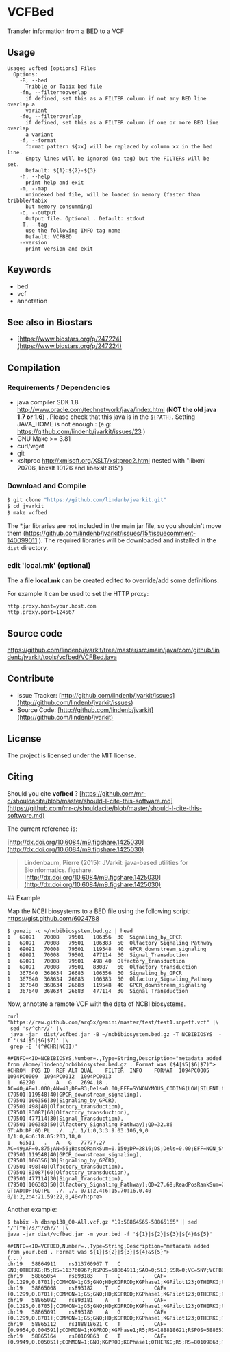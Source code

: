 # VCFBed

Transfer information from a BED to a VCF


## Usage

```
Usage: vcfbed [options] Files
  Options:
    -B, --bed
      Tribble or Tabix bed file
    -fn, --filternooverlap
      if defined, set this as a FILTER column if not any BED line overlap a 
      variant 
    -fo, --filteroverlap
      if defined, set this as a FILTER column if one or more BED line overlap 
      a variant
    -f, --format
      format pattern ${xx} will be replaced by column xx in the bed line. 
      Empty lines will be ignored (no tag) but the FILTERs will be set.
      Default: ${1}:${2}-${3}
    -h, --help
      print help and exit
    -m, --map
      unindexed bed file, will be loaded in memory (faster than tribble/tabix 
      but memory consumming)
    -o, --output
      Output file. Optional . Default: stdout
    -T, --tag
      use the following INFO tag name
      Default: VCFBED
    --version
      print version and exit

```


## Keywords

 * bed
 * vcf
 * annotation



## See also in Biostars

 * [https://www.biostars.org/p/247224](https://www.biostars.org/p/247224)


## Compilation

### Requirements / Dependencies

* java compiler SDK 1.8 http://www.oracle.com/technetwork/java/index.html (**NOT the old java 1.7 or 1.6**) . Please check that this java is in the `${PATH}`. Setting JAVA_HOME is not enough : (e.g: https://github.com/lindenb/jvarkit/issues/23 )
* GNU Make >= 3.81
* curl/wget
* git
* xsltproc http://xmlsoft.org/XSLT/xsltproc2.html (tested with "libxml 20706, libxslt 10126 and libexslt 815")


### Download and Compile

```bash
$ git clone "https://github.com/lindenb/jvarkit.git"
$ cd jvarkit
$ make vcfbed
```

The *.jar libraries are not included in the main jar file, so you shouldn't move them (https://github.com/lindenb/jvarkit/issues/15#issuecomment-140099011 ).
The required libraries will be downloaded and installed in the `dist` directory.

### edit 'local.mk' (optional)

The a file **local.mk** can be created edited to override/add some definitions.

For example it can be used to set the HTTP proxy:

```
http.proxy.host=your.host.com
http.proxy.port=124567
```
## Source code 

[https://github.com/lindenb/jvarkit/tree/master/src/main/java/com/github/lindenb/jvarkit/tools/vcfbed/VCFBed.java
](https://github.com/lindenb/jvarkit/tree/master/src/main/java/com/github/lindenb/jvarkit/tools/vcfbed/VCFBed.java
)
## Contribute

- Issue Tracker: [http://github.com/lindenb/jvarkit/issues](http://github.com/lindenb/jvarkit/issues)
- Source Code: [http://github.com/lindenb/jvarkit](http://github.com/lindenb/jvarkit)

## License

The project is licensed under the MIT license.

## Citing

Should you cite **vcfbed** ? [https://github.com/mr-c/shouldacite/blob/master/should-I-cite-this-software.md](https://github.com/mr-c/shouldacite/blob/master/should-I-cite-this-software.md)

The current reference is:

[http://dx.doi.org/10.6084/m9.figshare.1425030](http://dx.doi.org/10.6084/m9.figshare.1425030)

> Lindenbaum, Pierre (2015): JVarkit: java-based utilities for Bioinformatics. figshare.
> [http://dx.doi.org/10.6084/m9.figshare.1425030](http://dx.doi.org/10.6084/m9.figshare.1425030)


## Example

Map the NCBI biosystems to a BED file using the following script:     https://gist.github.com/6024788 

```
$ gunzip -c ~/ncbibiosystem.bed.gz | head
1	69091	70008	79501	106356	30	Signaling_by_GPCR
1	69091	70008	79501	106383	50	Olfactory_Signaling_Pathway
1	69091	70008	79501	119548	40	GPCR_downstream_signaling
1	69091	70008	79501	477114	30	Signal_Transduction
1	69091	70008	79501	498	40	Olfactory_transduction
1	69091	70008	79501	83087	60	Olfactory_transduction
1	367640	368634	26683	106356	30	Signaling_by_GPCR
1	367640	368634	26683	106383	50	Olfactory_Signaling_Pathway
1	367640	368634	26683	119548	40	GPCR_downstream_signaling
1	367640	368634	26683	477114	30	Signal_Transduction
```

Now, annotate a remote VCF with the data of NCBI biosystems.

```
curl "https://raw.github.com/arq5x/gemini/master/test/test1.snpeff.vcf" |\
 sed 's/^chr//' |\
 java -jar  dist/vcfbed.jar -B ~/ncbibiosystem.bed.gz -T NCBIBIOSYS  -f '($4|$5|$6|$7)' |\
 grep -E '(^#CHR|NCBI)'

##INFO=<ID=NCBIBIOSYS,Number=.,Type=String,Description="metadata added from /home/lindenb/ncbibiosystem.bed.gz . Format was ($4|$5|$6|$7)">
#CHROM	POS	ID	REF	ALT	QUAL	FILTER	INFO	FORMAT	1094PC0005	1094PC0009	1094PC0012	1094PC0013
1	69270	.	A	G	2694.18	.	AC=40;AF=1.000;AN=40;DP=83;Dels=0.00;EFF=SYNONYMOUS_CODING(LOW|SILENT|tcA/tcG|S60|305|OR4F5|protein_coding|CODING|ENST00000335137|exon_1_69091_70008);FS=0.000;HRun=0;HaplotypeScore=0.0000;InbreedingCoeff=-0.0598;MQ=31.06;MQ0=0;NCBIBIOSYS=(79501|119548|40|GPCR_downstream_signaling),(79501|106356|30|Signaling_by_GPCR),(79501|498|40|Olfactory_transduction),(79501|83087|60|Olfactory_transduction),(79501|477114|30|Signal_Transduction),(79501|106383|50|Olfactory_Signaling_Pathway);QD=32.86	GT:AD:DP:GQ:PL	./.	./.	1/1:0,3:3:9.03:106,9,0	1/1:0,6:6:18.05:203,18,0
1	69511	.	A	G	77777.27	.	AC=49;AF=0.875;AN=56;BaseQRankSum=0.150;DP=2816;DS;Dels=0.00;EFF=NON_SYNONYMOUS_CODING(MODERATE|MISSENSE|Aca/Gca|T141A|305|OR4F5|protein_coding|CODING|ENST00000335137|exon_1_69091_70008);FS=21.286;HRun=0;HaplotypeScore=3.8956;InbreedingCoeff=0.0604;MQ=32.32;MQ0=0;MQRankSum=1.653;NCBIBIOSYS=(79501|119548|40|GPCR_downstream_signaling),(79501|106356|30|Signaling_by_GPCR),(79501|498|40|Olfactory_transduction),(79501|83087|60|Olfactory_transduction),(79501|477114|30|Signal_Transduction),(79501|106383|50|Olfactory_Signaling_Pathway);QD=27.68;ReadPosRankSum=2.261	GT:AD:DP:GQ:PL	./.	./.	0/1:2,4:6:15.70:16,0,40	0/1:2,2:4:21.59:22,0,40</h:pre>
```

Another example:

```
$ tabix -h dbsnp138_00-All.vcf.gz "19:58864565-58865165" | sed '/^[^#]/s/^/chr/' |\
java -jar dist/vcfbed.jar -m your.bed -f '${1}|${2}|${3}|${4}&${5}'

##INFO=<ID=VCFBED,Number=.,Type=String,Description="metadata added from your.bed . Format was ${1}|${2}|${3}|${4}&${5}">
(...)
chr19   58864911    rs113760967 T   C   .   .   GNO;OTHERKG;R5;RS=113760967;RSPOS=58864911;SAO=0;SLO;SSR=0;VC=SNV;VCFBED=chr19|58864565|58865165|A1BG&58864865;VP=0x050100020001000102000100;WGT=1;dbSNPBuildID=132
chr19   58865054    rs893183    T   C   .   .   CAF=[0.1299,0.8701];COMMON=1;G5;GNO;HD;KGPROD;KGPhase1;KGPilot123;OTHERKG;PH3;R5;RS=893183;RSPOS=58865054;RV;SAO=0;SLO;SSR=0;VC=SNV;VCFBED=chr19|58864565|58865165|A1BG&58864865;VLD;VP=0x05010002000115051f000100;WGT=1;dbSNPBuildID=86
chr19   58865068    rs893182    T   C   .   .   CAF=[0.1299,0.8701];COMMON=1;G5;GNO;HD;KGPROD;KGPhase1;KGPilot123;OTHERKG;PH3;R5;RS=893182;RSPOS=58865068;RV;SAO=0;SLO;SSR=0;VC=SNV;VCFBED=chr19|58864565|58865165|A1BG&58864865;VLD;VP=0x05010002000115051f000100;WGT=1;dbSNPBuildID=86
chr19   58865082    rs893181    A   T   .   .   CAF=[0.1295,0.8705];COMMON=1;G5;GNO;HD;KGPROD;KGPhase1;KGPilot123;OTHERKG;PH3;R5;RS=893181;RSPOS=58865082;RV;SAO=0;SLO;SSR=0;VC=SNV;VCFBED=chr19|58864565|58865165|A1BG&58864865;VLD;VP=0x05010002000115051f000100;WGT=1;dbSNPBuildID=86
chr19   58865091    rs893180    A   G   .   .   CAF=[0.1299,0.8701];COMMON=1;G5;GNO;HD;KGPROD;KGPhase1;KGPilot123;OTHERKG;R5;RS=893180;RSPOS=58865091;RV;SAO=0;SLO;SSR=0;VC=SNV;VCFBED=chr19|58864565|58865165|A1BG&58864865;VLD;VP=0x05010002000115051e000100;WGT=1;dbSNPBuildID=86
chr19   58865112    rs188818621 C   T   .   .   CAF=[0.9954,0.004591];COMMON=1;KGPROD;KGPhase1;R5;RS=188818621;RSPOS=58865112;SAO=0;SSR=0;VC=SNV;VCFBED=chr19|58864565|58865165|A1BG&58864865;VP=0x050000020001000014000100;WGT=1;dbSNPBuildID=135
chr19   58865164    rs80109863  C   T   .   .   CAF=[0.9949,0.005051];COMMON=1;GNO;KGPROD;KGPhase1;OTHERKG;R5;RS=80109863;RSPOS=58865164;SAO=0;SSR=0;VC=SNV;VCFBED=chr19|58864565|58865165|A1BG&58864865;VP=0x050000020001000116000100;WGT=1;dbSNPBuildID=132
```


